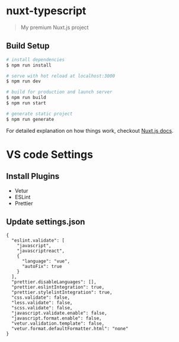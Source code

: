 # nuxt-typescript

> My premium Nuxt.js project

## Build Setup

``` bash
# install dependencies
$ npm run install

# serve with hot reload at localhost:3000
$ npm run dev

# build for production and launch server
$ npm run build
$ npm run start

# generate static project
$ npm run generate
```

For detailed explanation on how things work, checkout [Nuxt.js docs](https://nuxtjs.org).

# VS code Settings
## Install Plugins

- Vetur
- ESLint
- Prettier

## Update settings.json
```
{
  "eslint.validate": [
    "javascript",
    "javascriptreact",
    {
      "language": "vue",
      "autoFix": true
    }
  ],
  "prettier.disableLanguages": [],
  "prettier.eslintIntegration": true,
  "prettier.stylelintIntegration": true,
  "css.validate": false,
  "less.validate": false,
  "scss.validate": false,
  "javascript.validate.enable": false,
  "javascript.format.enable": false,
  "vetur.validation.template": false,
  "vetur.format.defaultFormatter.html": "none"
}
```